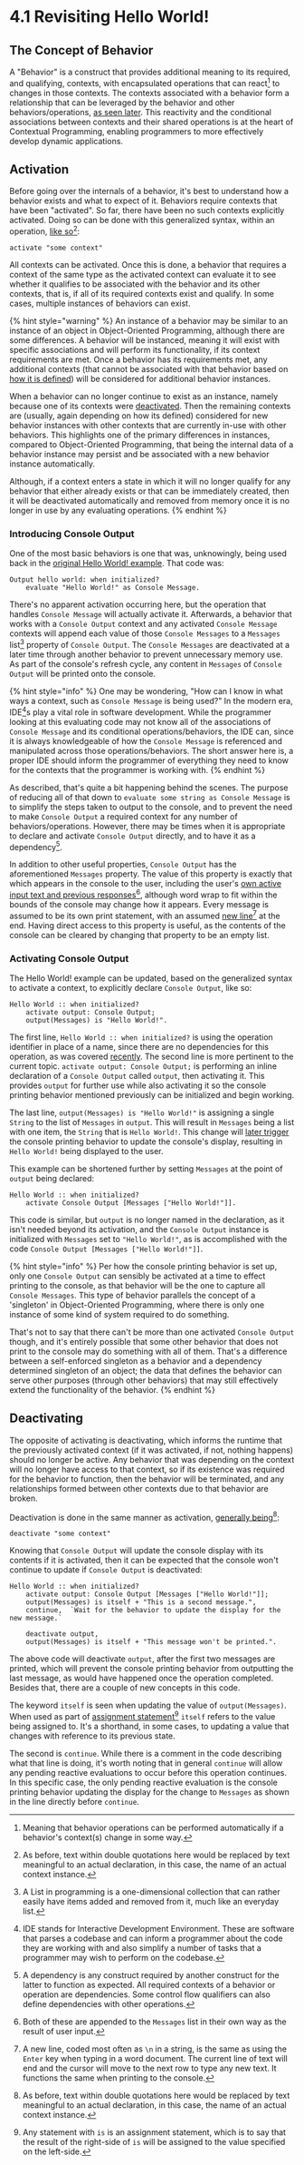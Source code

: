 # 4.1  Revisiting Hello World!

## The Concept of Behavior

A "Behavior" is a construct that provides additional meaning to its required, and qualifying, contexts, with encapsulated operations that can react[^1] to changes in those contexts. The contexts associated with a behavior form a relationship that can be leveraged by the behavior and other behaviors/operations, [as seen later](../chapter-5-evaluating-through-compositions/5.1-composing-contexts.md). This reactivity and the conditional associations between contexts and their shared operations is at the heart of Contextual Programming, enabling programmers to more effectively develop dynamic applications.



## Activation

Before going over the internals of a behavior, it's best to understand how a behavior exists and what to expect of it. Behaviors require contexts that have been "activated". So far, there have been no such contexts explicitly activated. Doing so can be done with this generalized syntax, within an operation, [like so](#user-content-fn-2)[^2]:

```
activate "some context"
```

All contexts can be activated. Once this is done, a behavior that requires a context of the same type as the activated context can evaluate it to see whether it qualifies to be associated with the behavior and its other contexts, that is, if all of its required contexts exist and qualify. In some cases, multiple instances of behaviors can exist.

{% hint style="warning" %}
An instance of a behavior may be similar to an instance of an object in Object-Oriented Programming, although there are some differences. A behavior will be instanced, meaning it will exist with specific associations and will perform its functionality, if its context requirements are met. Once a behavior has its requirements met, any additional contexts (that cannot be associated with that behavior based on [how it is defined](4.4-expanding-purpose.md)) will be considered for additional behavior instances.

When a behavior can no longer continue to exist as an instance, namely because one of its contexts were [deactivated](4.1-revisiting-hello-world.md#deregistering). Then the remaining contexts are (usually, again depending on how its defined) considered for new behavior instances with other contexts that are currently in-use with other behaviors. This highlights one of the primary differences in instances, compared to Object-Oriented Programming, that being the internal data of a behavior instance may persist and be associated with a new behavior instance automatically.

Although, if a context enters a state in which it will no longer qualify for any behavior that either already exists or that can be immediately created, then it will be deactivated automatically and removed from memory once it is no longer in use by any evaluating operations.
{% endhint %}

### Introducing Console Output

One of the most basic behaviors is one that was, unknowingly, being used back in the [original Hello World! example](../chapter-3-evaluating-with-operations/3.1-hello-world.md). That code was:

```
Output hello world: when initialized?
    evaluate "Hello World!" as Console Message.
```

There's no apparent activation occurring here, but the operation that handles `Console Message` will actually activate it. Afterwards, a behavior that works with a `Console Output` context and any activated `Console Message` contexts will append each value of those `Console Messages` to a `Messages` list[^3] property of `Console Output`. The `Console Messages` are deactivated at a later time through another behavior to prevent unnecessary memory use. As part of the console's refresh cycle, any content in `Messages` of `Console Output` will be printed onto the console.

{% hint style="info" %}
One may be wondering, "How can I know in what ways a context, such as `Console Message` is being used?" In the modern era, IDE[^4]s play a vital role in software development. While the programmer looking at this evaluating code may not know all of the associations of `Console Message` and its conditional operations/behaviors, the IDE can, since it is always knowledgeable of how the `Console Message` is referenced and manipulated across those operations/behaviors. The short answer here is, a proper IDE should inform the programmer of everything they need to know for the contexts that the programmer is working with.
{% endhint %}

As described, that's quite a bit happening behind the scenes. The purpose of reducing all of that down to `evaluate some string as Console Message` is to simplify the steps taken to output to the console, and to prevent the need to make `Console Output` a required context for any number of behaviors/operations. However, there may be times when it is appropriate to declare and activate `Console Output` directly, and to have it as a dependency[^5].

In addition to other useful properties, `Console Output` has the aforementioned `Messages` property. The value of this property is exactly that which appears in the console to the user, including the user's [own active input text and previous responses](#user-content-fn-6)[^6], although word wrap to fit within the bounds of the console may change how it appears. Every message is assumed to be its own print statement, with an assumed [new line](#user-content-fn-7)[^7] at the end. Having direct access to this property is useful, as the contents of the console can be cleared by changing that property to be an empty list.

### Activating Console Output

The Hello World! example can be updated, based on the generalized syntax to activate a context, to explicitly declare `Console Output`, like so:

```
Hello World :: when initialized?
    activate output: Console Output;
    output(Messages) is "Hello World!".
```

The first line, `Hello World :: when initialized?` is using the operation identifier in place of a name, since there are no dependencies for this operation, as was covered [recently](../chapter-3-evaluating-with-operations/3.3-operation-groups.md#performing-fizz-buzz). The second line is more pertinent to the current topic. `activate output: Console Output;` is performing an inline declaration of a `Console Output` called `output`, then activating it. This provides `output` for further use while also activating it so the console printing behavior mentioned previously can be initialized and begin working.

The last line, `output(Messages) is "Hello World!"` is assigning a single `String` to the list of `Messages` in `output`. This will result in `Messages` being a list with one item, the `String` that is `Hello World!`. This change will [later trigger](4.2-from-when-to-whenever.md#understanding-the-cycle) the console printing behavior to update the console's display, resulting in `Hello World!` being displayed to the user.

This example can be shortened further by setting `Messages` at the point of `output` being declared:

```
Hello World :: when initialized?
    activate Console Output [Messages ["Hello World!"]].
```

This code is similar, but `output` is no longer named in the declaration, as it isn't needed beyond its activation, and the `Console Output` instance is initialized with `Messages` set to `"Hello World!"`, as is accomplished with the code `Console Output [Messages ["Hello World!"]]`.

{% hint style="info" %}
Per how the console printing behavior is set up, only one `Console Output` can sensibly be activated at a time to effect printing to the console, as that behavior will be the one to capture all `Console Messages`. This type of behavior parallels the concept of a 'singleton' in Object-Oriented Programming, where there is only one instance of some kind of system required to do something.

That's not to say that there can't be more than one activated `Console Output` though, and it's entirely possible that some other behavior that does not print to the console may do something with all of them. That's a difference between a self-enforced singleton as a behavior and a dependency determined singleton of an object; the data that defines the behavior can serve other purposes (through other behaviors) that may still effectively extend the functionality of the behavior.
{% endhint %}



## Deactivating

The opposite of activating is deactivating, which informs the runtime that the previously activated context (if it was activated, if not, nothing happens) should no longer be active. Any behavior that was depending on the context will no longer have access to that context, so if its existence was required for the behavior to function, then the behavior will be terminated, and any relationships formed between other contexts due to that behavior are broken.

Deactivation is done in the same manner as activation, [generally being](#user-content-fn-8)[^8]:

```
deactivate "some context"
```

Knowing that `Console Output` will update the console display with its contents if it is activated, then it can be expected that the console won't continue to update if `Console Output` is deactivated:

```
Hello World :: when initialized?
    activate output: Console Output [Messages ["Hello World!"]];
    output(Messages) is itself + "This is a second message.",
    continue,  `Wait for the behavior to update the display for the new message.`
    
    deactivate output,
    output(Messages) is itself + "This message won't be printed.".
```

The above code will deactivate `output`, after the first two messages are printed, which will prevent the console printing behavior from outputting the last message, as would have happened once the operation completed. Besides that, there are a couple of new concepts in this code.

The keyword `itself` is seen when updating the value of `output(Messages)`. When used as part of [assignment statement](#user-content-fn-9)[^9] `itself` refers to the value being assigned to. It's a shorthand, in some cases, to updating a value that changes with reference to its previous state.

The second is `continue`. While there is a comment in the code describing what that line is doing, it's worth noting that in general `continue` will allow any pending reactive evaluations to occur before this operation continues. In this specific case, the only pending reactive evaluation is the console printing behavior updating the display for the change to `Messages` as shown in the line directly before `continue`.

[^1]: Meaning that behavior operations can be performed automatically if a behavior's context(s) change in some way.

[^2]: As before, text within double quotations here would be replaced by text meaningful to an actual declaration, in this case, the name of an actual context instance.

[^3]: A List in programming is a one-dimensional collection that can rather easily have items added and removed from it, much like an everyday list.

[^4]: IDE stands for Interactive Development Environment. These are software that parses a codebase and can inform a programmer about the code they are working with and also simplify a number of tasks that a programmer may wish to perform on the codebase.

[^5]: A dependency is any construct required by another construct for the latter to function as expected. All required contexts of a behavior or operation are dependencies. Some control flow qualifiers can also define dependencies with other operations.

[^6]: Both of these are appended to the `Messages` list in their own way as the result of user input.

[^7]: A new line, coded most often as `\n` in a string, is the same as using the `Enter` key when typing in a word document. The current line of text will end and the cursor will move to the next row to type any new text. It functions the same when printing to the console.

[^8]: As before, text within double quotations here would be replaced by text meaningful to an actual declaration, in this case, the name of an actual context instance.

[^9]: Any statement with `is` is an assignment statement, which is to say that the result of the right-side of `is` will be assigned to the value specified on the left-side.
